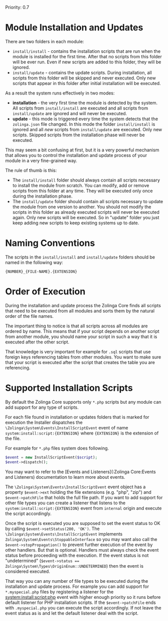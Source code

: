 Priority: 0.7

# Module Installation and Updates

There are two folders in each module:

- `install/install` - contains the installation scripts that are run when the module is installed for the first time. After that no scripts from this folder will be ever run. Even if new scripts are added to this folder, they will be ignored.
- `install/update` - contains the update scripts. During installation, all scripts from this folder will be skipped and never executed. Only new scripts that appear in this folder after initial installation will be executed.

As a result the system runs effectively in two modes:
- **installation** - the very first time the module is detected by the system. All scripts from `install/install` are executed and all scripts from `install/update` are ignored and will never be executed.
- **update** - this mode is triggered every time the system detects that the `zolinga.json` file changed. In this mode the folder `install/install` is ignored and all *new* scripts from `install/update` are executed. Only new scripts. Skipped scripts from the installation phase will never be executed. 

This may seem a bit confusing at first, but it is a very powerful mechanism that allows you to control the installation and update process of your module in a very fine-grained way.

The rule of thumb is this:

- The `install/install` folder should always contain all scripts necessary to install the module from scratch. You can modify, add or remove scripts from this folder at any time. They will be executed only once during the installation phase.
- The `install/update` folder should contain all scripts necessary to update the module from one version to another. You should not modify the scripts in this folder as already executed scripts will never be executed again. Only new scripts will be executed. So in "update" folder you just keep adding new scripts to keep existing systems up to date.

# Naming Conventions

The scripts in the `install/install` and `install/update` folders should be named in the following way:

`{NUMBER}_{FILE-NAME}.{EXTENSION}`


# Order of Execution

During the installation and update process the Zolinga Core finds all scripts that need to be executed from all modules and sorts them by the natural order of the file names. 

The important thing to notice is that all scripts across all modules are ordered by name. This means that if your script depends on another script from another module, you should name your script in such a way that it is executed after the other script. 

That knowledge is very important for example for `.sql` scripts that use foreign keys referencing tables from other modules. You want to make sure that your script is executed after the script that creates the table you are referencing.  

# Supported Installation Scripts

By default the Zolinga Core supports only `*.php` scripts but any module can add support for any type of scripts.

For each file found in installation or updates folders that is marked for execution the Installer dispatches the `\Zolinga\System\Events\InstallScriptEvent` event of name `system:install:script:{EXTENSION}` where `{EXTENSION}` is the extension of the file. 

For example for `*.php` files system does following.

```php
$event = new InstallScriptEvent($script);
$event->dispatch();
```

You may want to refer to the [Events and Listeners](:Zolinga Core:Events and Listeners) documentation to learn more about events.

The `\Zolinga\System\Events\InstallScriptEvent` event object has a property `$event->ext` holding the file extensions (e.g. "php", "zip") and `$event->patchFile` that holds the full file path. If you want to add support for other file types you can create a listener that listens to the `system:install:script:{EXTENSION}` event from `internal` origin and execute the script accordingly. 

Once the script is executed you are supposed to set the event status to OK by calling `$event->setStatus(200, 'OK')`. The `\Zolinga\System\Events\InstallScriptEvent` implements `Zolinga\System\Events\StoppableInterface` so you may want also call the `$event->stopPropagation()` to prevent further execution of the event by other handlers. But that is optional. Handlers must always check the event status before proceeding with the execution. If the event status is not "undetermined" (`$event->status == Zolinga\System\Types\OriginEnum::UNDETERMINED`) then the event is considered executed.

That way you can any number of file types to be executed during the installation and update process. For example you can add support for `*.myspecial.php` files by registering a listener for the [system:install:script:php](:ref:event:system:install:script:php) event with higher enough priority so it runs before default listener for PHP installation scripts. If the `$event->patchFile` ends with `.myspecial.php` you can execute the script accordingly. If not leave the event status as is and let the default listener deal with the script.
